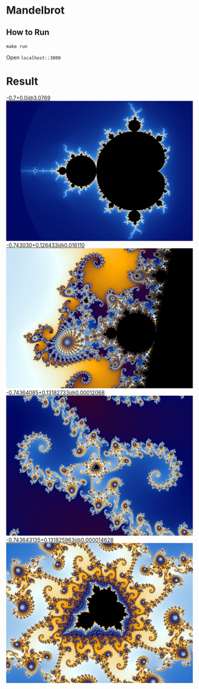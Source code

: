 # Mandelbrot
## How to Run
```
make run
```

Open `localhost::3000`

# Result
-0.7+0.0i@3.0769
![-0.7+0.0i@3.0769](./docs/-0.7+0.0i@3.0769.png)
-0.743030+0.126433i@0.016110
![-0.743030+0.126433i@0.016110](./docs/-0.743030+0.126433i@0.016110.png)
-0.74364085+0.13182733i@0.00012068
![-0.74364085+0.13182733i@0.00012068](./docs/-0.74364085+0.13182733i@0.00012068.png)
-0.743643135+0.131825963i@0.000014628
![-0.743643135+0.131825963i@0.000014628](./docs/-0.743643135+0.131825963i@0.000014628.png)